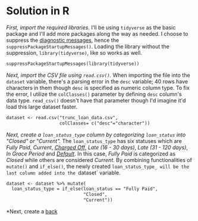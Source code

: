# Solution in R

*First, import the required libraries.* I'll be using `tidyverse` as the basic package and I'll add more packages along the way as needed. I choose to suppress the [diagnostic messages](https://www.rdocumentation.org/packages/base/versions/3.6.2/topics/message), hence the `suppressPackageStartupMessages()`. Loading the library without the suppression, `library(tidyverse)`, like so works as well.

```markdown
suppressPackageStartupMessages(library(tidyverse))
```

*Next, import the CSV file using `read.csv()`.* When importing the file into the `dataset` variable, there's a parsing error in the `desc` variable; 40 rows have characters in them though `desc` is specified as numeric column type. To fix the error, I utilize the `colClasses()` parameter by defining `desc` column's data type. `read_csv()` doesn't have that parameter though I'd imagine it'd load this large dataset faster.

```markdown
dataset <- read.csv("trunc_loan_data.csv",
                    colClasses= c("desc"="character"))
```

*Next, create a `loan_status_type` column by categorizing `loan_status` into "Closed" or "Current".* The `loan_status_type` has six statuses which are *Fully Paid*, *Current*, [*Charged Off*](https://en.wikipedia.org/wiki/Charge-off), *Late (16 - 30 days)*, *Late (31 - 120 days)*, *In Grace Period* and [*Default*](https://www.investopedia.com/terms/d/default2.asp). In this case, *Fully Paid* is categorized as *Closed* while others are considered *Current*. By combining functionalities of `mutate()` and `if_else()`, the newly created `loan_status_type_ will be the last column added into the `dataset` variable.

```markdown
dataset <- dataset %>% mutate(
  loan_status_type = if_else(loan_status == "Fully Paid",
                             "Closed",
                             "Current"))
```

*Next, create a 
[back](challenge.md)
